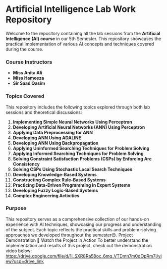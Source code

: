 # Artificial Intelligence Lab Work Repository  

Welcome to the repository containing all the lab sessions from the **Artificial Intelligence (AI) course** in our 5th Semester. This repository showcases the practical implementation of various AI concepts and techniques covered during the course.  

### **Course Instructors**  
- **Miss Anita Ali**  
- **Miss Hameeza**  
- **Sir Saad Qasim**  

### **Topics Covered**  
This repository includes the following topics explored through both lab sessions and theoretical discussions:  
1. **Implementing Simple Neural Networks Using Perceptron**  
2. **Developing Artificial Neural Networks (ANN) Using Perceptron**  
3. **Applying Data Preprocessing for ANN**  
4. **Developing ANN Using ADALINE**  
5. **Developing ANN Using Backpropagation**  
6. **Applying Uninformed Searching Techniques for Problem Solving**  
7. **Applying Informed Searching Techniques for Problem Solving**  
8. **Solving Constraint Satisfaction Problems (CSPs) by Enforcing Arc Consistency**  
9. **Solving CSPs Using Stochastic Local Search Techniques**  
10. **Developing Knowledge-Based Systems**  
11. **Constructing Complex Rule-Based Systems**  
12. **Practicing Data-Driven Programming in Expert Systems**  
13. **Developing Fuzzy Logic-Based Systems**  
14. **Complex Engineering Activities**  

### **Purpose**  
This repository serves as a comprehensive collection of our hands-on experience with AI techniques, showcasing our progress and understanding of the subject. Each topic reflects the practical skills and problem-solving approaches we developed throughout the semester😊.
Project Demonstration
🎥 Watch the Project in Action
To better understand the implementation and results of this project, check out the demonstration video below:
https://drive.google.com/file/d/1i_SXR8Ra58oc_6mq_VTDmn7m0dOpRm7j/view?usp=drive_link
